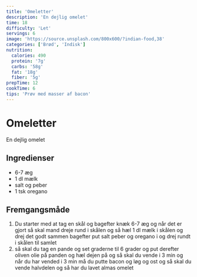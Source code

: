 ```yaml
---
title: 'Omeletter'
description: 'En dejlig omelet'
time: 18
difficulty: 'Let'
servings: 6
image: 'https://source.unsplash.com/800x600/?indian-food,38'
categories: ['Brød', 'Indisk']
nutrition:
  calories: 490
  protein: '7g'
  carbs: '58g'
  fat: '18g'
  fiber: '5g'
prepTime: 12
cookTime: 6
tips: 'Prøv med masser af bacon'
---
```


# Omeletter

En dejlig omelet

## Ingredienser

- 6-7 æg
- 1 dl mælk
- salt og peber
- 1 tsk oregano

## Fremgangsmåde

1. Du starter med at tag en skål og bagefter knæk 6-7 æg og når det er gjort så skal mand dreje rund i skålen og så hæl 1 dl mælk i skålen og drej det godt sammen bagefter put salt peber og oregano i og drej rundt i skålen til samlet
2. så skal du tag en pande og set graderne til 6 grader og put derefter oliven olie på panden og hæl dejen på og så skal du vende i 3 min og når du har vended i 3 min må du putte bacon og løg og ost og så skal du vende halvdelen og så har du lavet almas omelet
